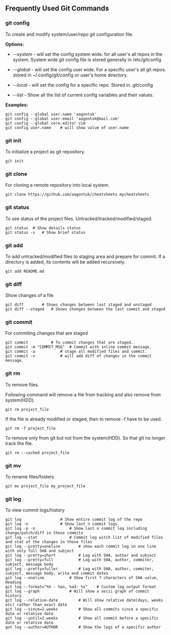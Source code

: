 ## Frequently Used Git Commands ##

### git config ###

To create and modify system/user/repo git configuration file.

**Options:**
* *--system* - will set the config system wide. for all user's
all repos in the system. System wide git config file is
stored generally in /etc/gitconfig

* *--global* - will set the config user wide. For a specific user's
all git repos. stored in ~/.config/git/config or user's home directory.

* *--local* - will set the config for a specific repo. Stored in .git/config

* *--list* - Show all the list of current config variables and their values.

**Examples:**

```
git config --global user.name 'aagontuk'
git config --global user.email 'aagontuk@mail.com'
git config --global core.editor vim
git config user.name	# will show value of user.name
```

### git init ###

To initialize a project as git repository.

```
git init
```

### git clone ###

For cloning a remote repository into local system.

```
git clone https://github.com/aagontuk/cheatsheets mycheatsheets
```

### git status ###

To see status of the project files. Untracked/tracked/modified/staged.

```
git status	# Show details status
git status -s	# Show brief status
```

### git add ###

To add untracked/modified files to staging area and prepare for commit.
If a directory is added, its contents will be added recursively.

```
git add README.md
```

### git diff ###

Show changes of a file

```
git diff		# Shows changes between last staged and unstaged
git diff --staged	# Shows changes between the last commit and staged
```

### git commit ###

For commiting changes that are staged

```
git commit			# To commit changes that are staged.
git commit -m "COMMIT_MSG"	# Commit with inline commit message.
git commit -a			# stage all modified files and commit.
git commit -v			# will add diff of changes in the commit message.
```

### git rm ###

To remove files.

Following command will remove a file from tracking and also remove from system(HDD).
```
git rm project_file
```

If the file is already modified or staged, then to remove -f have to be used.
```
git rm -f project_file
```

To remove only from git but not from the system(HDD). So that git no longer track
the file.
```
git rm --cached project_file
```

### git mv ###

To rename files/folders

```
git mv project_file my_project_file
```

### git log ###

To view commit logs/history

```
git log					# Show entire commit log of the repo
git log -n				# Show last n commit logs
git log -p -n				# Show last n commit log including change/patch/diff in those commits
git log --stat				# Commit log witch list of modified files and stat of the changes in those files
git log --pretty=oneline		# show each commit log in one line with only full SHA and subject
git log --pretty=short			# Log with SHA, author and subject
git log --pretty=full			# Log with SHA, author, commiter, subject, message body
git log --pretty=fuller			# Log with SHA, author, commiter, subject, message body, write and commit dates
git log --oneline			# Show first 7 characters of SHA value, Heading
git log --format="%h - %an, %ad: %s"	# Custom log output format
git log --graph				# Will show a ascii graph of commit history
git log --relative-date			# Will show relative date(days, weeks etc) rather than exact date
git log --since=2.weeks			# Show all commits since a specific date or relative date
git log --until=2.weeks			# Show all commit before a specific date or relative date
got log --author=AUTHOR			# Show the logs of a specific author
```
